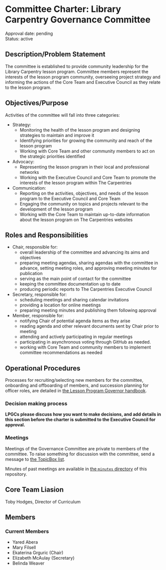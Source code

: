 # Committee Charter: Library Carpentry Governance Committee
Approval date: pending <br />
Status: active <br />


## Description/Problem Statement

The committee is established to provide community leadership for the Library Carpentry lesson program. 
Committee members represent the interests of the lesson program community, 
overseeing project strategy and informing the actions of the Core Team and Executive Council as they relate to the lesson program.


## Objectives/Purpose

Activities of the committee will fall into three categories:

* Strategy:
    * Monitoring the health of the lesson program and designing strategies to maintain and improve it
    * Identifying priorities for growing the community and reach of the lesson program
    * Working with Core Team and other community members to act on the strategic priorities identified
* Advocacy:
    * Representing the lesson program in their local and professional networks
    * Working with the Executive Council and Core Team to promote the interests of the lesson program within The Carpentries
* Communication:
    * Reporting on the activities, objectives, and needs of the lesson program to the Executive Council and Core Team
    * Engaging the community on topics and projects relevant to the development of the lesson program
    * Working with the Core Team to maintain up-to-date information about the lesson program on The Carpentries websites


## Roles and Responsibilities

- Chair, responsible for:
    - overall leadership of the committee and advancing its aims and objectives
    - preparing meeting agendas, sharing agendas with the committee in advance, 
      setting meeting roles, and approving meeting minutes for publication
    - serving as the main point of contact for the committee
    - keeping the committee documentation up to date
    - producing periodic reports to The Carpentries Executive Council
- Secretary, responsible for:
    - scheduling meetings and sharing calendar invitations
    - providing a location for online meetings
    - preparing meeting minutes and publishing them following approval
- Member, responsible for:
    - notifying Chair of potential agenda items as they arise
    - reading agenda and other relevant documents sent by Chair prior to meeting
    - attending and actively participating in regular meetings
    - participating in asynchronous voting through GitHub as needed.
    - working with Core Team and community members to implement committee recommendations as needed


## Operational Procedures

Processes for recruiting/selecting new members for the committee, onboarding and offboarding of members, 
and succession planning for officer roles, are detailed in [the Lesson Program Governor handbook][lpgc-handbook].

### Decision making process

**LPGCs please discuss how you want to make decisions, 
and add details in this section before the charter is submitted to the Executive Council for approval.**

### Meetings

Meetings of the Governance Committee are private to members of the committee.
To raise something for discussion with the committee, send a message to [the TopicBox list][topicbox].

Minutes of past meetings are available in [the `minutes` directory][minutes] of this repository.


## Core Team Liasion

Toby Hodges, Director of Curriculum


## Members

### Current Members

- Yared Abera
- Mary Filsell
- Ekaterina Grguric (Chair)
- Elizabeth McAulay (Secretary)
- Belinda Weaver


[lpgc-handbook]: FIXME
[minutes]: ./minutes/
[topicbox]: https://carpentries.topicbox.com/groups/swc-governors/
